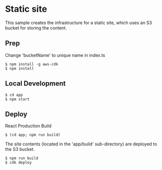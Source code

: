 # Static site
This sample creates the infrastructure for a static site, which uses an S3 bucket for storing the content. 

## Prep
Change 'bucketName' to unique name in index.ts
```shell
$ npm install -g aws-cdk
$ npm install
```

## Local Development
```shell
$ cd app
$ npm start
```

## Deploy
React Production Build 
```shell
$ (cd app; npm run build)
```

The site contents (located in the 'app/build' sub-directory) are deployed to the S3 bucket.
```shell
$ npm run build
$ cdk deploy
```
